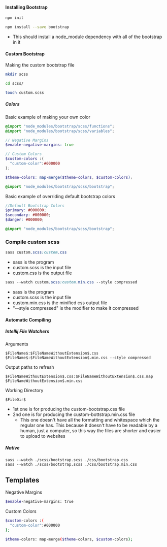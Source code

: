 
#### Installing Bootstrap

```bash
npm init

npm install --save bootstrap
```

- This should install a node_module dependency with all of the bootstrap in it

#### Custom Bootstrap

Making the custom bootstrap file
```bash
mkdir scss

cd scss/

touch custom.scss
```


##### Colors

Basic example of making your own color
```scss
@import "node_modules/bootstrap/scss/functions";
@import "node_modules/bootstrap/scss/variables";

// Negative Margins
$enable-negative-margins: true

// Custom Colors
$custom-colors :(
  "custom-color":#000000
);

$theme-colors: map-merge($theme-colors, $custom-colors);

@import "node_modules/bootstrap/scss/bootstrap";
```

Basic example of overriding default bootstrap colors
```scss
//Default Bootstrap Colors
$primary: #000000;
$secondary: #000000;
$danger: #000000;

@import "node_modules/bootstrap/scss/bootstrap";
```


### Compile custom scss

```css
sass custom.scss:custom.css
```
- sass is the program
- custom.scss is the input file
- custom.css is the output file


```css
sass --watch custom.scss:custom.min.css --style compressed
```
- sass is the program
- custom.scss is the input file
- custom.min.css is the minified css output file
- "--style compressed" is the modifier to make it compressed


#### Automatic Compiling

##### Intellij File Watchers

Arguments
```
$FileName$:$FileNameWithoutExtension$.css
$FileName$:$FileNameWithoutExtension$.min.css --style compressed
```

Output paths to refresh
```
$FileNameWithoutExtension$.css:$FileNameWithoutExtension$.css.map
$FileNameWithoutExtension$.min.css
```

Working Directory
```
$FileDir$
```

- 1st one is for producing the custom-bootstrap.css file
- 2nd one is for producing the custom-bottstrap.min.css file
	- This one doesn't have all the formatting and whitespace which the regular one has. This because it doesn't have to be readable by a human, just a computer, so this way the files are shorter and easier to upload to websites

##### Native

```shell
sass --watch ./scss/bootstrap.scss ./css/bootstrap.css
sass --watch ./scss/bootstrap.scss ./css/bootstrap.min.css
```


## Templates

Negative Margins
```bash
$enable-negative-margins: true
```

Custom Colors
```bash
$custom-colors :(
  "custom-color":#000000
);

$theme-colors: map-merge($theme-colors, $custom-colors);
```
